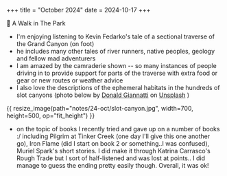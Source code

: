 +++
title = "October 2024"
date = 2024-10-17
+++


:book: A Walk in The Park
- I'm enjoying listening to Kevin Fedarko's tale of a sectional traverse of the Grand Canyon (on foot)
- he includes many other tales of river runners, native peoples, geology and fellow mad adventurers
- I am amazed by the camraderie shown -- so many instances of people driving in to provide support for parts of the traverse
with extra food or gear or new routes or weather advice
- I also love the descriptions of the ephemeral habitats in the hundreds of slot canyons
(photo below by
[Donald Giannatti](https://unsplash.com/@wizwow)
on [Unsplash](https://unsplash.com/photos/brown-rock-formation-during-daytime-3qTwxAtTc04)
)

{{ resize_image(path="notes/24-oct/slot-canyon.jpg", width=700, height=500, op="fit_height") }}

- on the topic of books I recently tried and gave up on a number of books :/ including
Pilgrim at Tinker Creek (one day I'll give this one another go),
Iron Flame (did I start on book 2 or something..I was confused),
Muriel Spark's short stories.
I did make it through Katrina Carrasco's Rough Trade
but I sort of half-listened and was lost at points..
I did manage to guess the ending pretty easily though.
Overall, it was ok!
